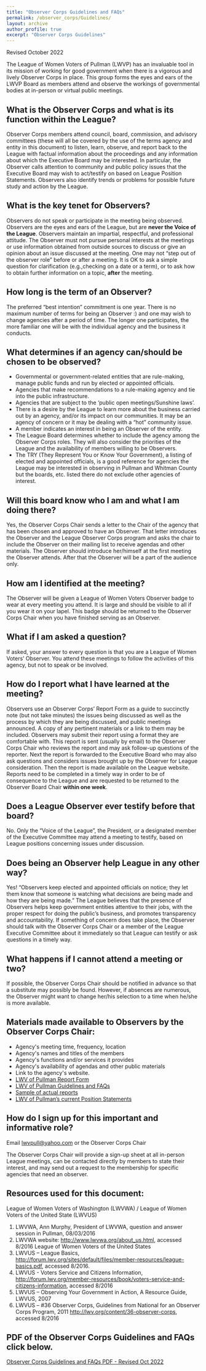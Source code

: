 ```yaml
---
title: "Observer Corps Guidelines and FAQs"
permalink: /observer_corps/Guidelines/
layout: archive
author_profile: true
excerpt: "Observer Corps Guidelines"
---
```


Revised October 2022

The League of Women Voters of Pullman (LWVP) has an invaluable tool in its mission of working for good government when there is a vigorous and lively Observer Corps in place.  This group forms the eyes and ears of the LWVP Board as members attend and observe the workings of governmental bodies at in-person or virtual public meetings. 

## What is the Observer Corps and what is its function within the League?
Observer Corps members attend council, board, commission, and advisory committees (these will all be covered by the use of the terms agency and entity in this document) to listen, learn, observe, and report back to the League with factual information about the proceedings and any information about which the Executive Board may be interested. In particular, the Observer calls attention to community and public policy issues that the Executive Board may wish to act/testify on based on League Position Statements.  Observers also identify trends or problems for possible future study and action by the League. 

## What is the key tenet for Observers?
Observers do not speak or participate in the meeting being observed.  Observers are the eyes and ears of the League, but are **never the Voice of the League**. Observers maintain an impartial, respectful, and professional attitude. The Observer must not pursue personal interests at the meetings or use information obtained from outside sources to discuss or give an opinion about an issue discussed at the meeting. One may not “step out of the observer role” before or after a meeting. It is OK to ask a simple question for clarification (e.g.,checking on a date or a term), or to ask how to obtain further information on a topic, **after** the meeting.

## How long is the term of an Observer?
The preferred “best intention” commitment is one year. There is no maximum number of terms for being an Observer :) and one may wish to change agencies after a period of time.  The longer one participates, the more familiar one will be with the individual agency and the business it conducts.

## What determines if an agency can/should be chosen to be observed?
* Governmental or government-related entities that are rule-making, manage public funds and run by elected or appointed officials.
* Agencies that make recommendations to a rule-making agency and tie into the public infrastructure.
* Agencies that are subject to the ‘public open meetings/Sunshine laws’.
* There is a desire by the League to learn more about the business carried out by an agency, and/or its impact on our communities. It may be an agency of concern or it may be dealing with a “hot” community issue.
* A member indicates an interest in being an Observer of the entity.
* The League Board determines whether to include the agency among the Observer Corps roles. They will also consider the priorities of the League and the availability of members willing to be Observers.
* The TRY (They Represent You or Know Your Government), a listing of elected and appointed officials, is a good reference for agencies the League may be interested in observing in Pullman and Whitman County but the boards, etc. listed there do not exclude other agencies of interest.



## Will this board know who I am and what I am doing there?
Yes, the Observer Corps Chair sends a letter to the Chair of the agency that has been chosen and approved to have an Observer. That letter introduces the Observer and the League Observer Corps program and asks the chair to include the Observer on their mailing list to receive agendas and other materials. The Observer should introduce her/himself at the first meeting the Observer attends. After that the Observer will be a part of the audience only.

## How am I identified at the meeting?
The Observer will be given a League of Women Voters Observer badge to wear at every meeting you attend. It is large and should be visible to all if you wear it on your lapel. This badge should be returned to the Observer Corps Chair when you have finished serving as an Observer.

## What if I am asked a question?
If asked, your answer to every question is that you are a League of Women Voters’ Observer. You attend these meetings to follow the activities of this agency, but not to speak or be involved.

## How do I report what I have learned at the meeting?
Observers use an Observer Corps’ Report Form as a guide to succinctly note (but not take minutes) the issues being discussed as well as the process by which they are being discussed, and public meetings announced. A copy of any pertinent materials or a link to them may be included. Observers may submit their report using a format they are comfortable with. This report is sent (usually by email) to the Observer Corps Chair who reviews the report and may ask follow-up questions of the reporter. Next the report is forwarded to the Executive Board who may also ask questions and considers issues brought up by the Observer for League consideration. Then the report is made available on the League website. Reports need to be completed in a timely way in order to be of consequence to the League and are requested to be returned to the Observer Board Chair **within one week**.

## Does a League Observer ever testify before that board?
No. Only the “Voice of the League”, the President, or a designated member of the Executive Committee may attend a meeting to testify, based on League positions concerning issues under discussion.

## Does being an Observer help League in any other way?
Yes! “Observers keep elected and appointed officials on notice; they let them know that someone is watching what decisions are being made and how they are being made.” The League believes that the presence of Observers helps keep government entities attentive to their jobs, with the proper respect for doing the public’s business, and promotes transparency and accountability. If something of concern does take place, the Observer should talk with the Observer Corps Chair or a member of the League Executive Committee about it immediately so that League can testify or ask questions in a timely way.

## What happens if I cannot attend a meeting or two?
If possible, the Observer Corps Chair should be notified in advance so that a substitute may possibly be found.  However, if absences are numerous, the Observer might want to change her/his selection to a time when he/she is more available.

## Materials made available to Observers by the Observer Corps Chair:
* Agency's meeting time, frequency, location
* Agency's names and titles of the members
* Agency's functions and/or services it provides
* Agency's availability of agendas and other public materials
* Link to the agency's website.
* [LWV of Pullman Report Form](https://lwvpullman.org/assets/PDFs/ObserverCorpReports/2024-9-9ReportForm.pdf)
* [LWV of Pullman Guidelines and FAQs](https://lwvpullman.org/assets/PDFs/ObserverCorpReports/Observor_GuidelinesFAQs-2021-09.pdf)
* [Sample of actual reports](https://lwvpullman.org/observer_corps/Observer_reports/)
* [LWV of Pullman’s current Position Statements](https://lwvpullman.org/advocacy/League_positions/)

## How do I sign up for this important and informative role?
Email [lwvpull@yahoo.com](mailto:lwvpull@yahoo.com) or the Observer Corps Chair

The Observer Corps Chair will provide a sign-up sheet at all in-person League meetings, can be contacted directly by members to state their interest, and may send out a request to the membership for specific agencies that need an observer.

## Resources used for this document:
League of Women Voters of Washington (LWVWA) / League of Women Voters of the United State (LWVUS)
1.	LWVWA, Ann Murphy, President of LWVWA, question and answer session in Pullman, 08/03/2016
2.	LWVWA website: http://www.lwvwa.org/about_us.html, accessed 8/2016
League of Women Voters of the United States
3.	LWVUS – League Basics, http://forum.lwv.org/sites/default/files/member-resources/league-basics.pdf,
accessed 8/2016.
4.	LWVUS - Voters Service and Citizens Information, http://forum.lwv.org/member-resources/book/voters-service-and-citizens-information, accessed 8/2016
5.	LWVUS – Observing Your Government in Action, A Resource Guide, LWVUS, 2007
6.	LWVUS – #36 Observer Corps, Guidelines from National for an Observer Corps Program, 2011
http://lwv.org/content/36-observer-corps, accessed 8/2016

## PDF of the Observer Corps Guidelines and FAQs click below.

[Observer Corps Guidelines and FAQs PDF - Revised Oct 2022](https://lwvpullman.org/assets/PDFs/ObserverCorpReports/2022-10-Guidelines_and_FAQs.pdf)
